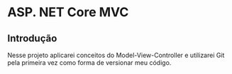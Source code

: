 # ASP. NET Core MVC

## Introdução
Nesse projeto aplicarei conceitos do Model-View-Controller e utilizarei Git pela primeira vez como forma de versionar meu código.
